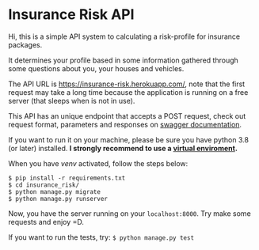 # Insurance Risk API

Hi, this is a simple API system to calculating a risk-profile for insurance packages.

It determines your profile based in some information gathered through some questions about you, your houses and vehicles.

The API URL is https://insurance-risk.herokuapp.com/, note that the first request may take a long time because the application is running on a free server (that sleeps when is not in use).

This API has an unique endpoint that accepts a POST request, check out request format, parameters and responses on [swagger documentation](https://insurance-risk.herokuapp.com/swagger/).

If you want to run it on your machine, please be sure you have python 3.8 (or later) installed. **I strongly recommend to use a [virtual enviroment](https://docs.python.org/3/library/venv.html).**

When you have *venv* activated, follow the steps below:
```
$ pip install -r requirements.txt
$ cd insurance_risk/
$ python manage.py migrate
$ python manage.py runserver
```
Now, you have the server running on your `localhost:8000`. Try make some requests and enjoy =D.

If you want to run the tests, try:
`$ python manage.py test`

